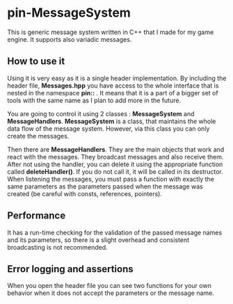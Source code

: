 # pin-MessageSystem

This is generic message system written in C++ that I made for my game engine. It supports also variadic messages.

## How to use it

Using it is very easy as it is a single header implementation. By including the header file, **Messages.hpp** you have access to the whole interface that is nested in the namespace **pin::** . It means that it is a part of a bigger set of tools with the same name as I plan to add more in the future.

You are going to control it using 2 classes : **MessageSystem** and **MessageHandlers**. **MessageSystem** is a class, that maintains the whole data flow of the message system. However, via this class you can only create the messages. 


Then there are **MessageHandlers**. They are the main objects that work and react with the messages. They broadcast messages and also receive them. After not using the handler,  you can delete it using the appropriate function called **deleteHandler()**. If you do not call it, it will be called in its destructor. When listening the messages, you must pass a function with exactly the same parameters as the parameters passed when the message was created (be careful with consts, references, pointers).

## Performance
It has a run-time checking for the validation of the passed message names and its parameters, so there is a slight overhead and consistent broadcasting is not recommended. 

## Error logging and assertions
When you open the header file you can see two functions for your own behavior when it does not accept the parameters or the message name.
